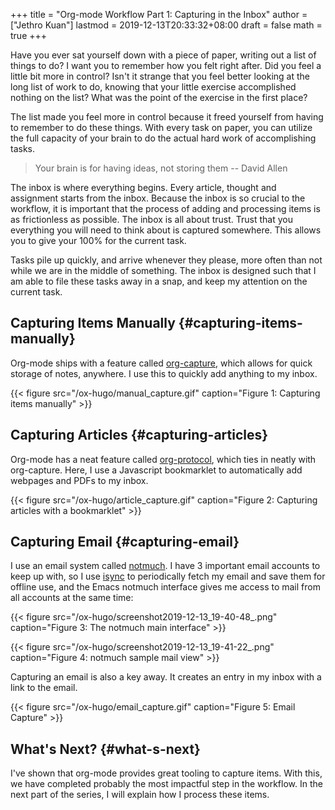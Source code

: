 +++
title = "Org-mode Workflow Part 1: Capturing in the Inbox"
author = ["Jethro Kuan"]
lastmod = 2019-12-13T20:33:32+08:00
draft = false
math = true
+++

Have you ever sat yourself down with a piece of paper, writing out a
list of things to do? I want you to remember how you felt right after.
Did you feel a little bit more in control? Isn't it strange that you
feel better looking at the long list of work to do, knowing that your
little exercise accomplished nothing on the list? What was the point
of the exercise in the first place?

The list made you feel more in control because it freed yourself from
having to remember to do these things. With every task on paper, you
can utilize the full capacity of your brain to do the actual hard work
of accomplishing tasks.

> Your brain is for having ideas, not storing them -- David Allen

The inbox is where everything begins. Every article, thought and
assignment starts from the inbox. Because the inbox is so crucial to
the workflow, it is important that the process of adding and
processing items is as frictionless as possible. The inbox is all
about trust. Trust that you everything you will need to think about is
captured somewhere. This allows you to give your 100% for the current
task.

Tasks pile up quickly, and arrive whenever they please, more often
than not while we are in the middle of something. The inbox is
designed such that I am able to file these tasks away in a snap, and
keep my attention on the current task.


## Capturing Items Manually {#capturing-items-manually}

Org-mode ships with a feature called [org-capture](https://orgmode.org/manual/Capture.html), which allows for
quick storage of notes, anywhere. I use this to quickly add anything
to my inbox.

{{< figure src="/ox-hugo/manual_capture.gif" caption="Figure 1: Capturing items manually" >}}


## Capturing Articles {#capturing-articles}

Org-mode has a neat feature called [org-protocol](https://orgmode.org/worg/org-contrib/org-protocol.html), which ties in
neatly with org-capture. Here, I use a Javascript bookmarklet to
automatically add webpages and PDFs to my inbox.

{{< figure src="/ox-hugo/article_capture.gif" caption="Figure 2: Capturing articles with a bookmarklet" >}}


## Capturing Email {#capturing-email}

I use an email system called [notmuch](https://notmuchmail.org/). I have 3 important email
accounts to keep up with, so I use [isync](http://isync.sourceforge.net/) to periodically fetch my
email and save them for offline use, and the Emacs notmuch interface
gives me access to mail from all accounts at the same time:

{{< figure src="/ox-hugo/screenshot2019-12-13_19-40-48_.png" caption="Figure 3: The notmuch main interface" >}}

{{< figure src="/ox-hugo/screenshot2019-12-13_19-41-22_.png" caption="Figure 4: notmuch sample mail view" >}}

Capturing an email is also a key away. It creates an entry in my inbox
with a link to the email.

{{< figure src="/ox-hugo/email_capture.gif" caption="Figure 5: Email Capture" >}}


## What's Next? {#what-s-next}

I've shown that org-mode provides great tooling to capture items. With
this, we have completed probably the most impactful step in the
workflow. In the next part of the series, I will explain how I process
these items.
